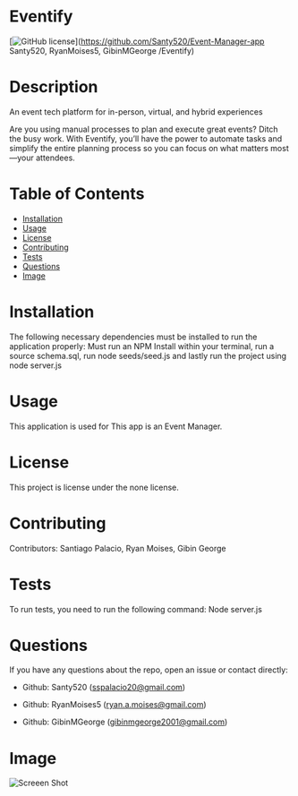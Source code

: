 
  # Eventify
  [![GitHub license](https://img.shields.io/badge/license-MIT-blue.svg)](https://github.com/Santy520/Event-Manager-app Santy520, RyanMoises5, GibinMGeorge /Eventify)
  
  # Description
  
 An event tech platform for in-person, virtual, and hybrid experiences

 Are you using manual processes to plan and execute great events? Ditch the busy work. With Eventify, you’ll have the power to automate tasks and simplify the entire planning process so you can focus on what matters most—your attendees. 
  
  # Table of Contents 
  
  * [Installation](#installation)
  * [Usage](#usage)
  * [License](#license)
  * [Contributing](#contributing)
  * [Tests](#tests)
  * [Questions](#questions)
  * [Image](#image)
  
  # Installation
  
  The following necessary dependencies must be installed to run the application properly: Must run an NPM Install within your terminal, run a source schema.sql, run node seeds/seed.js and lastly run the project using node server.js
  
  # Usage
  
  This application is used for This app is an Event Manager.
  
  # License
  
  This project is license under the none license.
  
  # Contributing
  
  Contributors: Santiago Palacio, Ryan Moises, Gibin George
  
  # Tests
  
  To run tests, you need to run the following command: Node server.js
  
  # Questions
  
  If you have any questions about the repo, open an issue or contact directly:
  
  - Github: Santy520 (sspalacio20@gmail.com)

  - Github: RyanMoises5 (ryan.a.moises@gmail.com)
  
  - Github: GibinMGeorge (gibinmgeorge2001@gmail.com)
  
  # Image

  ![Screeen Shot](./Screenshot%202024-04-10%20at%205.56.27 PM.png)
  